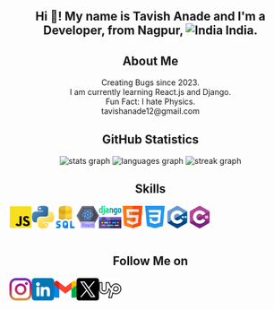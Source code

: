<h2 align="center">Hi 👋! My name is Tavish Anade and I'm a Developer, from Nagpur, <img src="https://flagcdn.com/w40/in.png"
  srcset="https://flagcdn.com/w80/in.png 2x"
  width="40"
  height="27"
  alt="India"></img> India.<br/>
</h2>

<h2 align="center">About  Me </h2>
<p align="center">Creating Bugs since 2023.<br/>I am currently learning React.js and Django.<br/>Fun Fact: I hate Physics.<br/>
tavishanade12@gmail.com<br/>
</p>

<h2 align="center">GitHub Statistics</h2>
<div align="center">
  <img src="https://github-readme-stats.vercel.app/api?username=legendryflyer&hide_title=false&hide_rank=false&show_icons=true&include_all_commits=true&count_private=true&disable_animations=false&theme=dracula&locale=en&hide_border=false" height="150" alt="stats graph"  />
  <img src="https://github-readme-stats.vercel.app/api/top-langs?username=legendryflyer&locale=en&hide_title=false&layout=compact&card_width=320&langs_count=5&theme=dracula&hide_border=false" height="150" alt="languages graph"  />
  <img src="https://streak-stats.demolab.com?user=legendryflyer&locale=en&mode=daily&theme=dark&hide_border=false&border_radius=5&order=3" height="220" alt="streak graph"  />
</div>

<h2 align="center">Skills</h2>
<div>
  <a href="https://javascript.info/" target="_blank">
    <img align="left" title="JavaScript" alt="JavaScript" width="40px" src="images/javascript-39404.png" />
  </a>
  <a href="https://www.python.org/" target="_blank">
    <img align="left" title="Python" alt="Python" width="40px" src="images/python.png" />
  </a>
  <a href="https://www.w3schools.com/sql/default.asp" target="_blank">
    <img align="left" title="SQL" alt="SQL" width="40px" src="images/sql-server.png" />
  </a>
  <a href="https://react.dev/" target="_blank">
    <img align="left" title="React JS" alt="React Js" width="40px" src="images/react.png" />
  </a>
  <a href="https://www.djangoproject.com" target="_blank">
    <img align="left" title="Django " alt="Django" width="40px" src="images/django.png" />
  </a>
  <a href="https://www.w3schools.com/html/" target="_blank">
    <img align="left" title="HTML" alt="HTML" width="40px" src="images/html.png" />
  </a>
  <a href="https://www.w3schools.com/Css/" target="_blank">
    <img align="left" title="CSS" alt="CSS" width="40px" src="images/css-3.png" />
  </a>
  <a href="https://www.programiz.com/cpp-programming" target="_blank">
    <img align="left" title="c" alt="c" width="40px" src="images/c-.png" />
  </a>
  <a href="https://dotnet.microsoft.com/en-us/languages/csharp" target="_blank">
    <img align="left" title="C#" alt="C#" width="40px" src="images/c-sharp.png" />
  </a><br/>
</div>

###

<br/><h2 align="center">Follow Me on </h2>

<div>
  <a href="https://www.instagram.com/_.tavish" target="_blank">
    <img src="images/instagram (1).png" align="left" title="Instagram" alt="Instagram" width="40px">
  </a>  
  <a href="https://www.linkedin.com/in/tavish-anade-468680229/" target="_blank">
    <img src="images/linkedin.png" align="left" title="LinkedIn" alt="LinkedIn" width="40px">
  </a>
  <a href="https://mail.google.com/mail/u/0/?to=tavishanade12@gmail.com&su=&    body=&fs=1&tf=cm" target="_blank">
    <img src="images/gmail.png" align="left" title="G-mail" alt="G-mail" width="40px">
  </a>

  <a href="https://twitter.com/legendryflyer" target="_blank">
    <img src="images/twitter.png" align="left" title="X" alt="X" width="40px">
  </a> 
  <a href="https://www.upwork.com/freelancers/~01c50cafab587b6d25" target="_blank">
    <img src="images/icons8-upwork-500.png" align="left" title="upwork" alt="upwork" width="40px">
  </a> 
 
   
</div>

###




